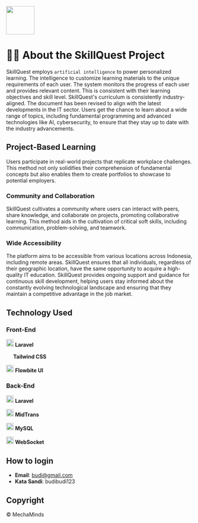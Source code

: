 <img src="https://i.postimg.cc/YCHy9zg1/skillquest-logo.png" height="76px">
<br>

# ☝🏽 About the SkillQuest Project

SkillQuest employs `artificial intelligence` to power personalized learning. The intelligence to customize learning materials to the unique requirements of each user. The system monitors the progress of each user and provides relevant content. This is consistent with their learning objectives and skill level. SkillQuest's curriculum is consistently industry-aligned. The document has been revised to align with the latest developments in the IT sector. Users get the chance to learn about a wide range of topics, including fundamental programming and advanced technologies like AI, cybersecurity, to ensure that they stay up to date with the industry advancements.

## Project-Based Learning

Users participate in real-world projects that replicate workplace challenges. This method not only solidifies their comprehension of fundamental concepts but also enables them to create portfolios to showcase to potential employers.

### Community and Collaboration

SkillQuest cultivates a community where users can interact with peers, share knowledge, and collaborate on projects, promoting collaborative learning. This method aids in the cultivation of critical soft skills, including communication, problem-solving, and teamwork.

### Wide Accessibility

The platform aims to be accessible from various locations across Indonesia, including remote areas. SkillQuest ensures that all individuals, regardless of their geographic location, have the same opportunity to acquire a high-quality IT education. SkillQuest provides ongoing support and guidance for continuous skill development, helping users stay informed about the constantly evolving technological landscape and ensuring that they maintain a competitive advantage in the job market.

## Technology Used

### Front-End

<img src="https://static-00.iconduck.com/assets.00/laravel-icon-1990x2048-xawylrh0.png" height="20px"> **Laravel**

<img src="https://static-00.iconduck.com/assets.00/tailwind-css-icon-2048x1229-u8dzt4uh.png" height="15px"> **Tailwind CSS**

<img src="https://i.ibb.co/7vYQ6XG/flowbite.png" height="20px"> **Flowbite UI**

### Back-End

<img src="https://static-00.iconduck.com/assets.00/laravel-icon-1990x2048-xawylrh0.png" height="20px"> **Laravel**

<img src="https://i.ibb.co/x8vXWCx/midtrans.png" height="20px"> **MidTrans**

<img src="https://i.ibb.co/7vYQ6XG/flowbite.png" height="20px"> **MySQL**

<img src="https://i.ibb.co/7vYQ6XG/flowbite.png" height="20px"> **WebSocket**

## How to login

-   **Email**: budi@gmail.com
-   **Kata Sandi**: budibudi123

## Copyright

© MechaMinds
